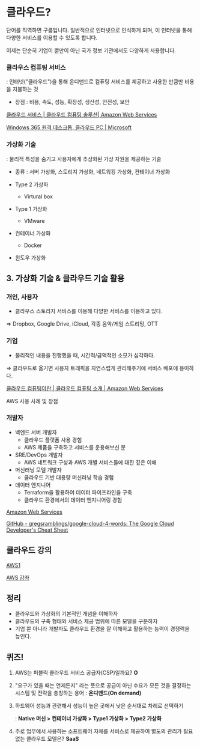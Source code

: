 # 클라우드?

단어를 직역하면 구름입니다. 일반적으로 인터넷으로 인식하게 되며, 이 인터넷을 통해 다양한 서비스를 이용할 수 있도록 합니다.

이제는 단순히 기업이 뿐만이 아닌 국가 정보 기관에서도 다양하게 사용합니다.

### 클라우스 컴퓨팅 서비스

: 인터넷("클라우드")을 통해 온디맨드로 컴퓨팅 서비스를 제공하고 사용한 만큼만 비용을 지불하는 것

- 장점 : 비용, 속도, 성능, 확장성, 생산성, 안전성, 보안

[클라우드 서비스 | 클라우드 컴퓨팅 솔루션| Amazon Web Services](https://aws.amazon.com/ko/)

[Windows 365 원격 데스크톱, 클라우드 PC | Microsoft](https://www.microsoft.com/ko-kr/windows-365)



### 가상화 기술

: 물리적 특성을 숨기고 사용자에게 추상화된 가상 자원을 제공하는 기술

- 종류 : 서버 가상화, 스토리지 가상화, 네트워킹 가상화, 컨테이너 가상화

- Type 2 가상화 
  - Virtural box

- Type 1 가상화
  - VMware
- 컨테이너 가상화
  - Docker
- 윈도우 가상화



## 3. 가상화 기술 & 클라우드 기술 활용

### 개인, 사용자

- 클라우스 스토리지 서비스를 이용해 다양한 서비스를 이용하고 있다.

⇒ Dropbox, Google Drive, iCloud, 각종 음악/게임 스트리밍, OTT



### 기업

- 물리적인 내용을 진행했을 때, 시간적/금액적인 소모가 심각하다.

⇒ 클라우드로 옮기면 사용자 트래픽을 자연스럽게 관리해주기에 서비스 배포에 용이하다.

[클라우드 컴퓨팅이란 | 클라우드 컴퓨팅 소개 | Amazon Web Services](https://aws.amazon.com/ko/what-is-cloud-computing/)

AWS 사용 사례 및 장점



###  개발자

- 백엔드 서버 개발자
  - 클라우드 플랫폼 사용 경험
  - AWS 제품을 구축하고 서비스를 운용해보신 분
- SRE/DevOps 개발자
  - AWS 네트워크 구성과 AWS 개별 서비스들에 대한 깊은 이해
- 머신러닝 모델 개발자
  - 클라우드 기반 대용량 머신러닝 학습 경험
- 데이터 엔지니어
  - Terraform을 활용하여 데이터 파이프라인을 구축
  - 클라우드 환경에서의 데이터 엔지니어링 경험

[Amazon Web Services](https://adayinthelifeof.nl/2020/05/20/aws.html)

[GitHub - gregsramblings/google-cloud-4-words: The Google Cloud Developer's Cheat Sheet](https://github.com/gregsramblings/google-cloud-4-words)



## 클라우드 강의

[AWS1](https://opentutorials.org/module/3814)

[AWS 강좌](https://youtube.com/playlist?list=PLfth0bK2MgIa6w63IglYQD_qljDntSh-H)



## 정리

- 클라우드와 가상화의 기본적인 개념을 이해하자
- 클라우드의 구축 형태와 서비스 제공 범위에 따른 모델을 구분하자
- 기업 뿐 아니라 개발자도 클라우드 환경을 잘 이해하고 활용하는 능력이 경쟁력을 높인다.



## 퀴즈!

1. AWS는 퍼블릭 클라우드 서비스 공급자(CSP)일까요? **O**

2. "요구가 있을 때는 언제든지" 라는 뜻으로 공급이 아닌 수요가 모든 것을 결정하는 시스템 및 전략을 총칭하는 용어 : **온디맨드(On demand)**

3. 하드웨어 성능과 관련해서 성능이 높은 곳에서 낮은 순서대로 차례로 선택하기

   : **Native 머신 > 컨테이너 가상화 > Type1 가상화 > Type2 가상화**

4. 주로 업무에서 사용하는 소프트웨어 자체를 서비스로 제공하여 별도의 관리가 필요없는 클라우드 모델은? **SaaS**

